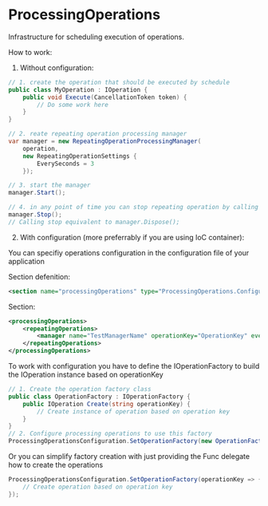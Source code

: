 # ProcessingOperations
Infrastructure for scheduling execution of operations.

How to work:

1. Without configuration:
```c#
// 1. create the operation that should be executed by schedule
public class MyOperation : IOperation {
    public void Execute(CancellationToken token) {
        // Do some work here
    }
}

// 2. reate repeating operation processing manager
var manager = new RepeatingOperationProcessingManager(
    operation,
    new RepeatingOperationSettings {
        EverySeconds = 3
    });

// 3. start the manager
manager.Start();

// 4. in any point of time you can stop repeating operation by calling
manager.Stop();
// Calling stop equivalent to manager.Dispose();
```

2. With configuration (more preferrably if you are using IoC container):

You can specifiy operations configuration in the configuration file of your application

Section defenition:
```xml
<section name="processingOperations" type="ProcessingOperations.Configuration.ProcessingOperationsSection, ProcessingOperations" />
```
Section:
```xml
<processingOperations>
    <repeatingOperations>
        <manager name="TestManagerName" operationKey="OperationKey" everySeconds="3"/>
    </repeatingOperations>
</processingOperations>
```

To work with configuration you have to define the IOperationFactory to build the IOperation instance based on operationKey
```c#
// 1. Create the operation factory class
public class OperationFactory : IOperationFactory {
    public IOperation Create(string operationKey) {
        // Create instance of operation based on operation key
    }
}
// 2. Configure processing operations to use this factory
ProcessingOperationsConfiguration.SetOperationFactory(new OperationFactory());
```
Or you can simplify factory creation with just providing the Func delegate how to create the operations
```c#
ProcessingOperationsConfiguration.SetOperationFactory(operationKey => {
    // Create operation based on operation key
});
```
